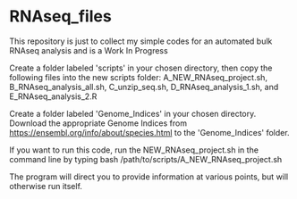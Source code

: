 # RNAseq_files
This repository is just to collect my simple codes for an automated bulk RNAseq analysis and is a Work In Progress

Create a folder labeled 'scripts' in your chosen directory, then copy the following files into the new scripts folder: A_NEW_RNAseq_project.sh, B_RNAseq_analysis_all.sh, C_unzip_seq.sh, D_RNAseq_analysis_1.sh, and E_RNAseq_analysis_2.R

Create a folder labeled 'Genome_Indices' in your chosen directory. Download the appropriate Genome Indices from https://ensembl.org/info/about/species.html to the 'Genome_Indices' folder.

If you want to run this code, run the NEW_RNAseq_project.sh in the command line by typing bash /path/to/scripts/A_NEW_RNAseq_project.sh

The program will direct you to provide information at various points, but will otherwise run itself.
